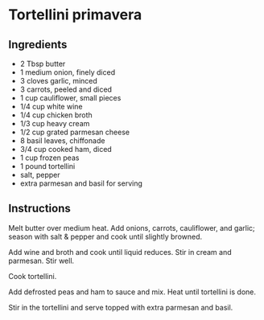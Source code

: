 # Tortellini primavera

## Ingredients

* 2 Tbsp butter
* 1 medium onion, finely diced
* 3 cloves garlic, minced
* 3 carrots, peeled and diced
* 1 cup cauliflower, small pieces
* 1/4 cup white wine
* 1/4 cup chicken broth
* 1/3 cup heavy cream
* 1/2 cup grated parmesan cheese
* 8 basil leaves, chiffonade
* 3/4 cup cooked ham, diced
* 1 cup frozen peas
* 1 pound tortellini
* salt, pepper
* extra parmesan and basil for serving

## Instructions

Melt butter over medium heat. Add onions, carrots, cauliflower, and garlic; season with salt & pepper and cook until slightly browned.

Add wine and broth and cook until liquid reduces. Stir in cream and parmesan. Stir well.

Cook tortellini.

Add defrosted peas and ham to sauce and mix. Heat until tortellini is done.

Stir in the tortellini and serve topped with extra parmesan and basil.
